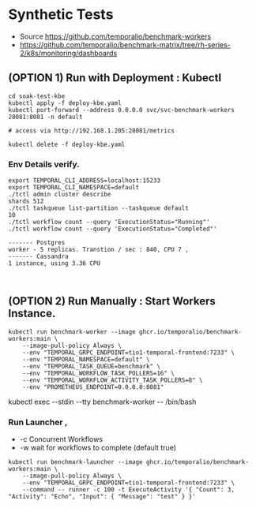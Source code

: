 # Synthetic Tests
 - Source https://github.com/temporalio/benchmark-workers
 - https://github.com/temporalio/benchmark-matrix/tree/rh-series-2/k8s/monitoring/dashboards


## (OPTION 1) Run with Deployment : Kubectl
```shell
cd soak-test-kbe
kubectl apply -f deploy-kbe.yaml 
kubectl port-forward --address 0.0.0.0 svc/svc-benchmark-workers 28081:8081 -n default

# access via http://192.168.1.205:28081/metrics

kubectl delete -f deploy-kbe.yaml 
```

### Env Details verify.
```
export TEMPORAL_CLI_ADDRESS=localhost:15233
export TEMPORAL_CLI_NAMESPACE=default
./tctl admin cluster describe
shards 512 
./tctl taskqueue list-partition --taskqueue default
10
./tctl workflow count --query 'ExecutionStatus="Running"'
./tctl workflow count --query 'ExecutionStatus="Completed"'

------- Postgres 
worker - 5 replicas. Transtion / sec : 840, CPU 7 , 
------- Cassandra
1 instance, using 3.36 CPU  



```
























## (OPTION 2) Run Manually : Start Workers Instance.


```shell
kubectl run benchmark-worker --image ghcr.io/temporalio/benchmark-workers:main \
    --image-pull-policy Always \
    --env "TEMPORAL_GRPC_ENDPOINT=tio1-temporal-frontend:7233" \
    --env "TEMPORAL_NAMESPACE=default" \
    --env "TEMPORAL_TASK_QUEUE=benchmark" \
    --env "TEMPORAL_WORKFLOW_TASK_POLLERS=16" \
    --env "TEMPORAL_WORKFLOW_ACTIVITY_TASK_POLLERS=8" \
    --env "PROMETHEUS_ENDPOINT=0.0.0.0:8081"
```

kubectl exec --stdin --tty benchmark-worker -- /bin/bash

### Run Launcher , 
 - -c Concurrent Workflows 
 - -w wait for workflows to complete (default true)

```shell
kubectl run benchmark-launcher --image ghcr.io/temporalio/benchmark-workers:main \
    --image-pull-policy Always \
    --env "TEMPORAL_GRPC_ENDPOINT=tio1-temporal-frontend:7233" \
    --command -- runner -c 100 -t ExecuteActivity '{ "Count": 3, "Activity": "Echo", "Input": { "Message": "test" } }'
```

